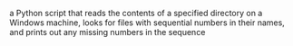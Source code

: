 a Python script that reads the contents of a specified directory on a Windows machine, looks for files with sequential numbers in their names, and prints out any missing numbers in the sequence
